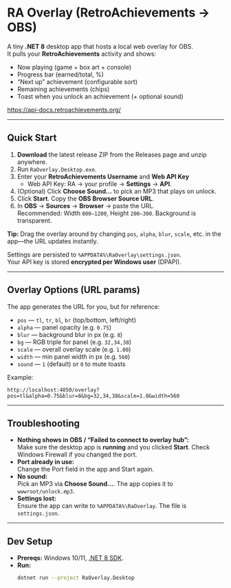 # RA Overlay (RetroAchievements → OBS)

A tiny **.NET 8** desktop app that hosts a local web overlay for OBS.  
It pulls your **RetroAchievements** activity and shows:

- Now playing (game + box art + console)
- Progress bar (earned/total, %)
- “Next up” achievement (configurable sort)
- Remaining achievements (chips)
- Toast when you unlock an achievement (+ optional sound)

https://api-docs.retroachievements.org/

---

## Quick Start

1. **Download** the latest release ZIP from the Releases page and unzip anywhere.
2. Run `RaOverlay.Desktop.exe`.
3. Enter your **RetroAchievements Username** and **Web API Key**  
   - Web API Key: RA → your profile → **Settings** → **API**.
4. (Optional) Click **Choose Sound…** to pick an MP3 that plays on unlock.
5. Click **Start**. Copy the **OBS Browser Source URL**.
6. In **OBS** → **Sources** → **Browser** → paste the URL.  
   Recommended: Width `800–1200`, Height `200–300`. Background is transparent.

**Tip:** Drag the overlay around by changing `pos`, `alpha`, `blur`, `scale`, etc. in the app—the URL updates instantly.

Settings are persisted to `%APPDATA%\RaOverlay\settings.json`.  
Your API key is stored **encrypted per Windows user** (DPAPI).

---

## Overlay Options (URL params)

The app generates the URL for you, but for reference:

- `pos` — `tl`, `tr`, `bl`, `br` (top/bottom, left/right)
- `alpha` — panel opacity (e.g. `0.75`)
- `blur` — background blur in px (e.g. `8`)
- `bg` — RGB triple for panel (e.g. `32,34,38`)
- `scale` — overall overlay scale (e.g. `1.00`)
- `width` — min panel width in px (e.g. `560`)
- `sound` — `1` (default) or `0` to mute toasts

Example:
```
http://localhost:4050/overlay?pos=tl&alpha=0.75&blur=8&bg=32,34,38&scale=1.0&width=560
```

---

## Troubleshooting

- **Nothing shows in OBS / “Failed to connect to overlay hub”:**  
  Make sure the desktop app is **running** and you clicked **Start**. Check Windows Firewall if you changed the port.
- **Port already in use:**  
  Change the Port field in the app and Start again.
- **No sound:**  
  Pick an MP3 via **Choose Sound…**. The app copies it to `wwwroot/unlock.mp3`.
- **Settings lost:**  
  Ensure the app can write to `%APPDATA%\RaOverlay`. The file is `settings.json`.

---

## Dev Setup

- **Prereqs:** Windows 10/11, [.NET 8 SDK](https://dotnet.microsoft.com/en-us/download).
- **Run:**
  ```bash
  dotnet run --project RaOverlay.Desktop
